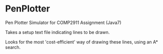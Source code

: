 # PenPlotter
Pen Plotter Simulator for COMP2911 Assignment (Java7)

Takes a setup text file indicating lines to be drawn.

Looks for the most 'cost-efficient' way of drawing these lines, using an A* search.
